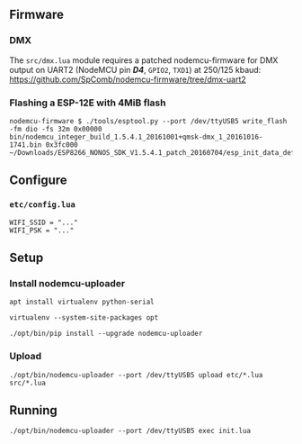 
## Firmware

### DMX

The `src/dmx.lua` module requires a patched nodemcu-firmware for DMX output on UART2 (NodeMCU pin ***D4***, `GPIO2`, `TXD1`) at 250/125 kbaud: https://github.com/SpComb/nodemcu-firmware/tree/dmx-uart2

### Flashing a ESP-12E with 4MiB flash

    nodemcu-firmware $ ./tools/esptool.py --port /dev/ttyUSB5 write_flash -fm dio -fs 32m 0x00000 bin/nodemcu_integer_build_1.5.4.1_20161001+qmsk-dmx_1_20161016-1741.bin 0x3fc000 ~/Downloads/ESP8266_NONOS_SDK_V1.5.4.1_patch_20160704/esp_init_data_default.bin

## Configure

### `etc/config.lua`

    WIFI_SSID = "..."
    WIFI_PSK = "..."

## Setup

### Install nodemcu-uploader
    apt install virtualenv python-serial

    virtualenv --system-site-packages opt

    ./opt/bin/pip install --upgrade nodemcu-uploader

### Upload

    ./opt/bin/nodemcu-uploader --port /dev/ttyUSB5 upload etc/*.lua src/*.lua

## Running

    ./opt/bin/nodemcu-uploader --port /dev/ttyUSB5 exec init.lua
